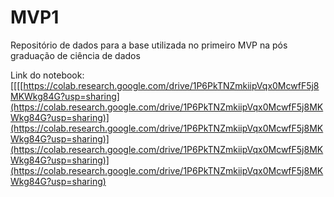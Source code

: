 # MVP1
Repositório de dados para a base utilizada no primeiro MVP na pós graduação de ciência de dados

Link do notebook: [[[[https://colab.research.google.com/drive/1P6PkTNZmkiipVqx0McwfF5j8MKWkg84G?usp=sharing](https://colab.research.google.com/drive/1P6PkTNZmkiipVqx0McwfF5j8MKWkg84G?usp=sharing)](https://colab.research.google.com/drive/1P6PkTNZmkiipVqx0McwfF5j8MKWkg84G?usp=sharing)](https://colab.research.google.com/drive/1P6PkTNZmkiipVqx0McwfF5j8MKWkg84G?usp=sharing)](https://colab.research.google.com/drive/1P6PkTNZmkiipVqx0McwfF5j8MKWkg84G?usp=sharing)
